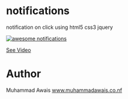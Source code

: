 # notifications
notification on click using html5 css3 jquery

[![awesome notifications](https://img.youtube.com/vi/https://youtu.be/HqOf0shhpbk/0.jpg)](https://www.youtube.com/watch?v=HqOf0shhpbk)

[See Video](https://www.youtube.com/embed/https://youtu.be/HqOf0shhpbk)

# Author
Muhammad Awais
www.muhammadawais.co.nf
